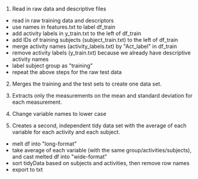 1. Read in raw data and descriptive files
* read in raw training data and descriptors
* use names in features.txt to label df_train
* add activity labels in y_train.txt to the left of df_train
* add IDs of training subjects (subject_train.txt) to the left of df_train
* merge activity names (activity_labels.txt) by "Act_label" in df_train
* remove activity labels (y_train.txt) because we already have descriptive activity names
* label subject group as "training"
* repeat the above steps for the raw test data

2. Merges the training and the test sets to create one data set.

3. Extracts only the measurements on the mean and standard deviation for each measurement. 

4. Change variable names to lower case

5. Creates a second, independent tidy data set with the average of each variable for each activity and each subject. 
* melt df into "long-format"
* take average of each variable (with the same group/activities/subjects), and cast melted df into "wide-format"
* sort tidyData based on subjects and activities, then remove row names
* export to txt
